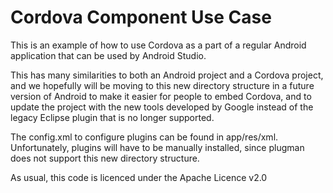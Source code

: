 Cordova Component Use Case
===========================

This is an example of how to use Cordova as a part of a regular Android application that can be used by Android Studio.

This has many similarities to both an Android project and a Cordova project, and we hopefully will be moving to this new directory
structure in a future version of Android to make it easier for people to embed Cordova, and to update the project with the new tools
developed by Google instead of the legacy Eclipse plugin that is no longer supported.

The config.xml to configure plugins can be found in app/res/xml.  Unfortunately, plugins will have to be manually installed, since plugman
does not support this new directory structure.

As usual, this code is licenced under the Apache Licence v2.0
